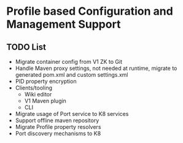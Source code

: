 # Profile based Configuration and Management Support #
## TODO List ##

* Migrate container config from V1 ZK to Git
* Handle Maven proxy settings, not needed at runtime, migrate to generated pom.xml and custom settings.xml
* PID property encryption
* Clients/tooling
	* Wiki editor
	* V1 Maven plugin
	* CLI
* Migrate usage of Port service to K8 services
* Support offline maven repository
* Migrate Profile property resolvers
* Port discovery mechanisms to K8
